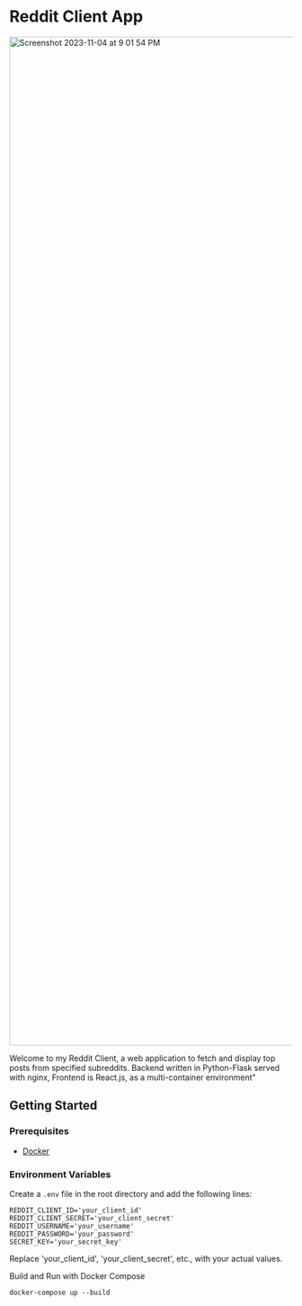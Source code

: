# Reddit Client App
<img width="1792" alt="Screenshot 2023-11-04 at 9 01 54 PM" src="https://github.com/neerajmenon/Reddit-Client-App/assets/14856688/c30c38bb-e216-4a20-b2ac-c28758b08b13">

Welcome to my Reddit Client, a web application to fetch and display top posts from specified subreddits. Backend written in Python-Flask served with nginx, Frontend is React.js, as a multi-container environment"


## Getting Started

### Prerequisites

- [Docker](https://www.docker.com/get-started)

### Environment Variables

Create a `.env` file in the root directory and add the following lines:

```env
REDDIT_CLIENT_ID='your_client_id'
REDDIT_CLIENT_SECRET='your_client_secret'
REDDIT_USERNAME='your_username'
REDDIT_PASSWORD='your_password'
SECRET_KEY='your_secret_key'

```
Replace 'your_client_id', 'your_client_secret', etc., with your actual values.

Build and Run with Docker Compose
```
docker-compose up --build
```
